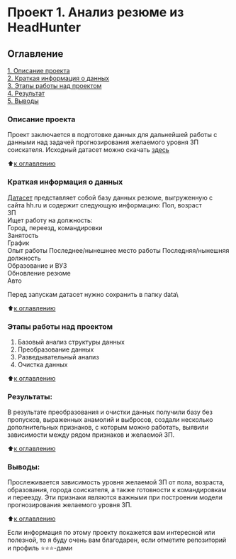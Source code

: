 # Проект 1. Анализ резюме из HeadHunter

## Оглавление  
[1. Описание проекта](.README.md#Описание-проекта)  
[2. Краткая информация о данных](.README.md#Краткая-информация-о-данных)  
[3. Этапы работы над проектом](.README.md#Этапы-работы-над-проектом)  
[4. Результат](.README.md#Результат)    
[5. Выводы](.README.md#Выводы) 

### Описание проекта    
Проект заключается в подготовке данных для дальнейшей работы с данными над задачей прогнозирования желаемого уровня ЗП соискателя. 
Исходный датасет можно скачать [здесь](https://drive.google.com/file/d/1hapbVzJLaBLHQHOf8FkRZzIH2ltevrw6/view?usp=sharing)  

:arrow_up:[к оглавлению](_)

### Краткая информация о данных
[Датасет](https://drive.google.com/file/d/1hapbVzJLaBLHQHOf8FkRZzIH2ltevrw6/view?usp=sharing) представляет собой базу данных резюме, выгруженную с сайта hh.ru и содержит следующую информацию:
Пол, возраст	
ЗП	
Ищет работу на должность:	
Город, переезд, командировки	
Занятость	
График	
Опыт работы	
Последнее/нынешнее место работы	
Последняя/нынешняя должность	
Образование и ВУЗ	
Обновление резюме	
Авто

Перед запускам датасет нужно сохранить в папку data\
  
:arrow_up:[к оглавлению](.README.md#Оглавление)


### Этапы работы над проектом  
1. Базовый анализ структуры данных
2. Преобразование данных
3. Разведывательный анализ
4. Очистка данных

:arrow_up:[к оглавлению](.README.md#Оглавление)


### Результаты:  
В результате преобразования и очистки данных получили базу без пропусков, выраженных анамолий и выбросов, создали несколько дополнительных признаков, с которым можно работать, выявили зависимости между рядом признаков и желаемой ЗП.

:arrow_up:[к оглавлению](.README.md#Оглавление)


### Выводы:  
Прослеживается зависимость уровня желаемой ЗП от пола, возраста, образования, города соискателя, а также готовности к командировкам и переезду. Эти признаки являются важными при построении модели прогнозирования желаемого уровня ЗП.

:arrow_up:[к оглавлению](.README.md#Оглавление)


Если информация по этому проекту покажется вам интересной или полезной, то я буду очень вам благодарен, если отметите репозиторий и профиль ⭐️⭐️⭐️-дами